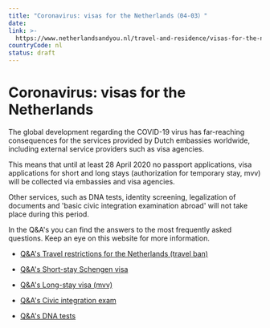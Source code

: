 ```yaml
---
title: "Coronavirus: visas for the Netherlands（04-03）"
date: 
link: >-
  https://www.netherlandsandyou.nl/travel-and-residence/visas-for-the-netherlands
countryCode: nl
status: draft
---
```

<div id="content" class="article">

# Coronavirus: visas for the Netherlands

<div class="intro">

The global development regarding the COVID-19 virus has far-reaching consequences for the services provided by Dutch embassies worldwide, including external service providers such as visa agencies.

This means that until at least 28 April 2020 no passport applications, visa applications for short and long stays (authorization for temporary stay, mvv) will be collected via embassies and visa agencies.

Other services, such as DNA tests, identity screening, legalization of documents and 'basic civic integration examination abroad' will not take place during this period. 

In the Q&A's you can find the answers to the most frequently asked questions. Keep an eye on this website for more information.

</div>

<div class="block wayfinder two-columns">

*   [Q&A's Travel restrictions for the Netherlands (travel ban)](/travel-and-residence/visas-for-the-netherlands/qas-travel-restrictions-for-the-netherlands)
*   [Q&A's Short-stay Schengen visa](/travel-and-residence/visas-for-the-netherlands/qas-short-stay-schengen-visa)
*   [Q&A's Long-stay visa (mvv)](/travel-and-residence/visas-for-the-netherlands/qas-long-stay-visa-mvv)

*   [Q&A's Civic integration exam](/travel-and-residence/visas-for-the-netherlands/qas-civic-integration-exam)
*   [Q&A's DNA tests](/travel-and-residence/visas-for-the-netherlands/qas-dna-tests)

</div>

</div>
